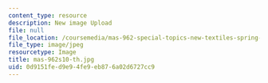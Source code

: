 ```yaml
---
content_type: resource
description: New image Upload
file: null
file_location: /coursemedia/mas-962-special-topics-new-textiles-spring-2010/0d9151fed9e94fe9eb876a02d6727cc9_mas-962s10-th.jpg
file_type: image/jpeg
resourcetype: Image
title: mas-962s10-th.jpg
uid: 0d9151fe-d9e9-4fe9-eb87-6a02d6727cc9
---
```


